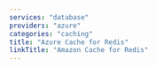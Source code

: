 ```yaml
---
services: "database"
providers: "azure"
categories: "caching"
title: "Azure Cache for Redis"
linkTitle: "Amazon Cache for Redis"
---
```

